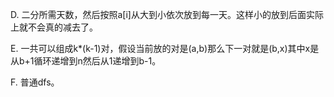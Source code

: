 D. 二分所需天数，然后按照a[i]从大到小依次放到每一天。这样小的放到后面实际上就不会真的减去了。

E. 一共可以组成k*(k-1)对，假设当前放的对是(a,b)那么下一对就是(b,x)其中x是从b+1循环递增到n然后从1递增到b-1。

F. 普通dfs。

